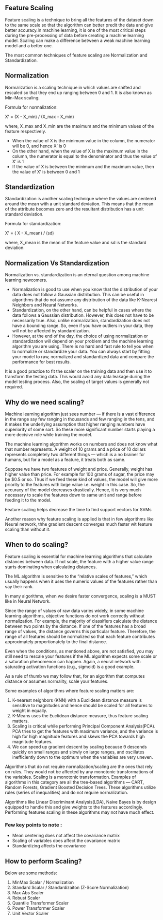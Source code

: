 ## Feature Scaling

Feature scaling is a technique to bring all the features of the dataset down to the same scale so that the algorithm can better predit the data and give better accuracy.In machine learning, it is one of the most critical steps during the pre-processing of data before creating a machine learning model. Scaling can make a difference between a weak machine learning model and a better one.

The most common techniques of feature scaling are Normalization and Standardization.

## Normalization

Normalization is a scaling technique in which values are shifted and rescaled so that they end up ranging between 0 and 1. It is also known as Min-Max scaling.

Formula for normalization:

X' = (X - X_min) / (X_max - X_min)

where, X_max and X_min are the maximum and the minimum values of the feature respectively.

- When the value of X is the minimum value in the column, the numerator will be 0, and hence X’ is 0
- On the other hand, when the value of X is the maximum value in the column, the numerator is equal to the denominator and thus the value of X’ is 1
- If the value of X is between the minimum and the maximum value, then the value of X’ is between 0 and 1

## Standardization

Standardization is another scaling technique where the values are centered around the mean with a unit standard deviation. This means that the mean of the attribute becomes zero and the resultant distribution has a unit standard deviation.

Formula for standardization:

X' = ( X - X_mean) / (sd)

where, X_mean is the mean of the feature value and sd is the standard deviation.

## Normalization Vs Standardization

Normalization vs. standardization is an eternal question among machine learning newcomers.

- Normalization is good to use when you know that the distribution of your data does not follow a Gaussian distribution. This can be useful in algorithms that do not assume any distribution of the data like K-Nearest Neighbors and Neural Networks.
- Standardization, on the other hand, can be helpful in cases where the data follows a Gaussian distribution. However, this does not have to be necessarily true. Also, unlike normalization, standardization does not have a bounding range. So, even if you have outliers in your data, they will not be affected by standardization.
- However, at the end of the day, the choice of using normalization or standardization will depend on your problem and the machine learning algorithm you are using. There is no hard and fast rule to tell you when to normalize or standardize your data. You can always start by fitting your model to raw, normalized and standardized data and compare the performance for best results.

It is a good practice to fit the scaler on the training data and then use it to transform the testing data. This would avoid any data leakage during the model testing process. Also, the scaling of target values is generally not required.

## Why do we need scaling?

Machine learning algorithm just sees number — if there is a vast difference in the range say few ranging in thousands and few ranging in the tens, and it makes the underlying assumption that higher ranging numbers have superiority of some sort. So these more significant number starts playing a more decisive role while training the model.

The machine learning algorithm works on numbers and does not know what that number represents. A weight of 10 grams and a price of 10 dollars represents completely two different things — which is a no brainer for humans, but for a model as a feature, it treats both as same.

Suppose we have two features of weight and price. Generally, weight has higher value than price. For example for 100 grams of sugar, the price may be $0.5 or so. Thus if we feed these kind of values, the model will give more priority to the features with large value i.e. weight in this case. So, the accuracy of the model decreases drastically. Hence, it is very much necessary to scale the features down to same unit and range before feeding it to the model.

Feature scaling helps decrease the time to find support vectors for SVMs

Another reason why feature scaling is applied is that in few algorithms like Neural network, thhe gradient descent converges much faster wit feature scaling than without it.

## When to do scaling?

Feature scaling is essential for machine learning algorithms that calculate distances between data. If not scale, the feature with a higher value range starts dominating when calculating distances.

The ML algorithm is sensitive to the “relative scales of features,” which usually happens when it uses the numeric values of the features rather than say their rank.

In many algorithms, when we desire faster convergence, scaling is a MUST like in Neural Network.

Since the range of values of raw data varies widely, in some machine learning algorithms, objective functions do not work correctly without normalization. For example, the majority of classifiers calculate the distance between two points by the distance. If one of the features has a broad range of values, the distance governs this particular feature. Therefore, the range of all features should be normalized so that each feature contributes approximately proportionately to the final distance.

Even when the conditions, as mentioned above, are not satisfied, you may still need to rescale your features if the ML algorithm expects some scale or a saturation phenomenon can happen. Again, a neural network with saturating activation functions (e.g., sigmoid) is a good example.

As a rule of thumb we may follow that, for an algorithm that computes distance or assumes normality, scale your features.

Some examples of algorithms where feature scaling matters are:

1. K-nearest neighbors (KNN) with a Euclidean distance measure is sensitive to magnitudes and hence should be scaled for all features to weight in equally.
2. K-Means uses the Euclidean distance measure, thus feature scaling matters.
3. Scaling is critical while performing Principal Component Analysis(PCA). PCA tries to get the features with maximum variance, and the variance is high for high magnitude features and skews the PCA towards high magnitude features.
4. We can speed up gradient descent by scaling because θ descends quickly on small ranges and slowly on large ranges, and oscillates inefficiently down to the optimum when the variables are very uneven.

Algorithms that do not require normalization/scaling are the ones that rely on rules. They would not be affected by any monotonic transformations of the variables. Scaling is a monotonic transformation. Examples of algorithms in this category are all the tree-based algorithms — CART, Random Forests, Gradient Boosted Decision Trees. These algorithms utilize rules (series of inequalities) and do not require normalization.

Algorithms like Linear Discriminant Analysis(LDA), Naive Bayes is by design equipped to handle this and give weights to the features accordingly. Performing features scaling in these algorithms may not have much effect.

### Few key points to note :

- Mean centering does not affect the covariance matrix
- Scaling of variables does affect the covariance matrix
- Standardizing affects the covariance

## How to perform Scaling?

Below are some methods:

1. MinMax Scalar / Normalization
2. Standard Scalar / Standardizaiton (Z-Score Normalization)
3. Max Abs Scaler
4. Robust Scaler
5. Quantile Transformer Scaler
6. Power Transformer Scaler
7. Unit Vector Scaler

